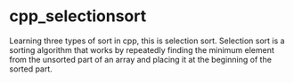 # cpp_selectionsort
Learning three types of sort in cpp, this is selection sort. Selection sort is a sorting algorithm that works by repeatedly finding the minimum element from the unsorted part of an array and placing it at the beginning of the sorted part.
